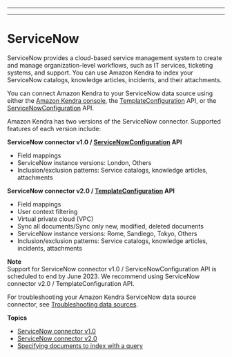 --------

--------

# ServiceNow<a name="data-source-servicenow"></a>

ServiceNow provides a cloud\-based service management system to create and manage organization\-level workflows, such as IT services, ticketing systems, and support\. You can use Amazon Kendra to index your ServiceNow catalogs, knowledge articles, incidents, and their attachments\.

You can connect Amazon Kendra to your ServiceNow data source using either the [Amazon Kendra console](https://console.aws.amazon.com/kendra/), the [TemplateConfiguration](https://docs.aws.amazon.com/kendra/latest/dg/API_TemplateConfiguration.html) API, or the [ServiceNowConfiguration](https://docs.aws.amazon.com/kendra/latest/dg/API_ServiceNowConfiguration.html) API\.

Amazon Kendra has two versions of the ServiceNow connector\. Supported features of each version include:

**ServiceNow connector v1\.0 / [ServiceNowConfiguration](https://docs.aws.amazon.com/kendra/latest/dg/API_ServiceNowConfiguration.html) API**
+ Field mappings
+ ServiceNow instance versions: London, Others
+ Inclusion/exclusion patterns: Service catalogs, knowledge articles, attachments

**ServiceNow connector v2\.0 / [TemplateConfiguration](https://docs.aws.amazon.com/kendra/latest/dg/API_TemplateConfiguration.html) API**
+ Field mappings
+ User context filtering
+ Virtual private cloud \(VPC\)
+ Sync all documents/Sync only new, modified, deleted documents
+ ServiceNow instance versions: Rome, Sandiego, Tokyo, Others
+ Inclusion/exclusion patterns: Service catalogs, knowledge articles, incidents, attachments

**Note**  
Support for ServiceNow connector v1\.0 / ServiceNowConfiguration API is scheduled to end by June 2023\. We recommend using ServiceNow connector v2\.0 / TemplateConfiguration API\.

For troubleshooting your Amazon Kendra ServiceNow data source connector, see [Troubleshooting data sources](troubleshooting-data-sources.md)\.

**Topics**
+ [ServiceNow connector v1\.0](data-source-v1-servicenow.md)
+ [ServiceNow connector v2\.0](data-source-v2-servicenow.md)
+ [Specifying documents to index with a query](servicenow-query.md)